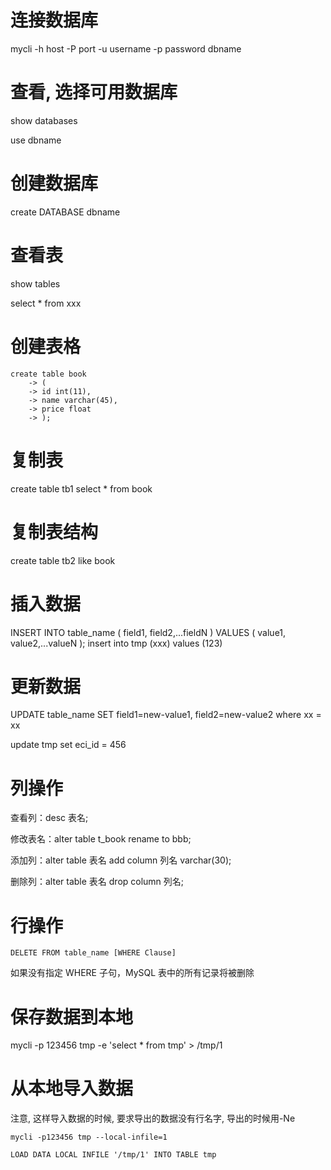 # 连接数据库
mycli -h host -P port -u username -p password dbname

# 查看, 选择可用数据库
show databases

use dbname

# 创建数据库
create DATABASE dbname

# 查看表

show tables

select *  from  xxx

# 创建表格

```
create table book
    -> (
    -> id int(11),
    -> name varchar(45),
    -> price float
    -> );
```

# 复制表
create table tb1 select * from book

# 复制表结构
create table tb2 like book

# 插入数据
INSERT INTO table_name ( field1, field2,...fieldN )
                       VALUES
                       ( value1, value2,...valueN );
insert into tmp (xxx) values (123)

# 更新数据
UPDATE table_name SET field1=new-value1, field2=new-value2 where xx = xx

update tmp set eci_id = 456

# 列操作
查看列：desc 表名;

修改表名：alter table t_book rename to bbb;

添加列：alter table 表名 add column 列名 varchar(30);

删除列：alter table 表名 drop column 列名;

# 行操作
```DELETE FROM table_name [WHERE Clause]```

如果没有指定 WHERE 子句，MySQL 表中的所有记录将被删除

# 保存数据到本地
mycli -p 123456 tmp -e 'select * from tmp' > /tmp/1


# 从本地导入数据
注意, 这样导入数据的时候, 要求导出的数据没有行名字, 导出的时候用-Ne

```mycli -p123456 tmp --local-infile=1```

```LOAD DATA LOCAL INFILE '/tmp/1' INTO TABLE tmp```
